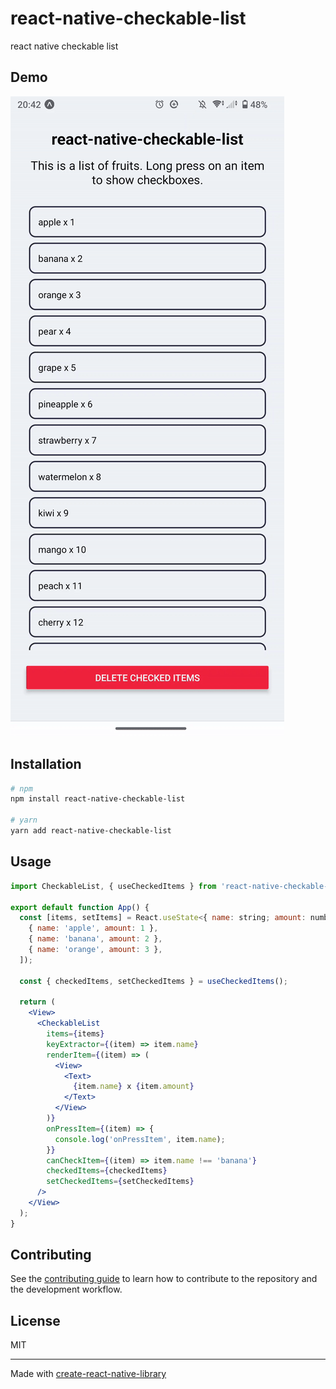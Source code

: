 # react-native-checkable-list

react native checkable list

## Demo

![demo](./rncl-demo.gif)

## Installation

```sh
# npm
npm install react-native-checkable-list

# yarn
yarn add react-native-checkable-list
```

## Usage

```jsx
import CheckableList, { useCheckedItems } from 'react-native-checkable-list';

export default function App() {
  const [items, setItems] = React.useState<{ name: string; amount: number }[]>([
    { name: 'apple', amount: 1 },
    { name: 'banana', amount: 2 },
    { name: 'orange', amount: 3 },
  ]);

  const { checkedItems, setCheckedItems } = useCheckedItems();

  return (
    <View>
      <CheckableList
        items={items}
        keyExtractor={(item) => item.name}
        renderItem={(item) => (
          <View>
            <Text>
              {item.name} x {item.amount}
            </Text>
          </View>
        )}
        onPressItem={(item) => {
          console.log('onPressItem', item.name);
        }}
        canCheckItem={(item) => item.name !== 'banana'}
        checkedItems={checkedItems}
        setCheckedItems={setCheckedItems}
      />
    </View>
  );
}
```

## Contributing

See the [contributing guide](CONTRIBUTING.md) to learn how to contribute to the repository and the development workflow.

## License

MIT

---

Made with [create-react-native-library](https://github.com/callstack/react-native-builder-bob)
